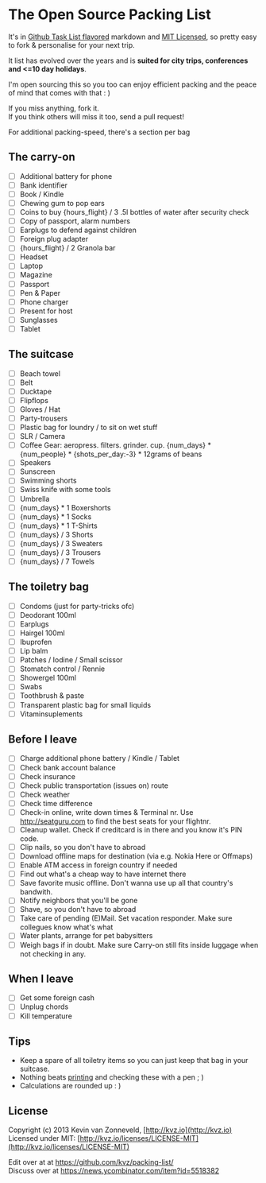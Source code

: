 # The Open Source Packing List

It's in 
[Github Task List flavored](https://github.com/blog/1375-task-lists-in-gfm-issues-pulls-comments)
markdown and 
[MIT Licensed](http://kvz.io/licenses/LICENSE-MIT), 
so pretty easy to fork & personalise for your next trip.

It list has evolved over the years and is **suited for city trips, conferences and <=10 day holidays**.

I'm open sourcing this so you too can enjoy efficient packing and
the peace of mind that comes with that : )

If you miss anything, fork it.  
If you think others will miss it too, send a pull request!

For additional packing-speed, there's a section per bag

## The carry-on

- [ ] Additional battery for phone
- [ ] Bank identifier
- [ ] Book / Kindle
- [ ] Chewing gum to pop ears
- [ ] Coins to buy {hours_flight} / 3 .5l bottles of water after security check
- [ ] Copy of passport, alarm numbers
- [ ] Earplugs to defend against children
- [ ] Foreign plug adapter
- [ ] {hours_flight} / 2 Granola bar
- [ ] Headset
- [ ] Laptop
- [ ] Magazine
- [ ] Passport
- [ ] Pen & Paper
- [ ] Phone charger
- [ ] Present for host
- [ ] Sunglasses
- [ ] Tablet

## The suitcase

- [ ] Beach towel
- [ ] Belt
- [ ] Ducktape
- [ ] Flipflops
- [ ] Gloves / Hat
- [ ] Party-trousers
- [ ] Plastic bag for loundry / to sit on wet stuff
- [ ] SLR / Camera
- [ ] Coffee Gear: aeropress. filters. grinder. cup. {num_days} * {num_people} * {shots_per_day:-3} * 12grams of beans
- [ ] Speakers
- [ ] Sunscreen
- [ ] Swimming shorts
- [ ] Swiss knife with some tools
- [ ] Umbrella
- [ ] {num_days} * 1 Boxershorts
- [ ] {num_days} * 1 Socks
- [ ] {num_days} * 1 T-Shirts
- [ ] {num_days} / 3 Shorts
- [ ] {num_days} / 3 Sweaters
- [ ] {num_days} / 3 Trousers
- [ ] {num_days} / 7 Towels

## The toiletry bag

- [ ] Condoms (just for party-tricks ofc)
- [ ] Deodorant 100ml
- [ ] Earplugs
- [ ] Hairgel 100ml
- [ ] Ibuprofen
- [ ] Lip balm
- [ ] Patches / Iodine / Small scissor
- [ ] Stomatch control / Rennie
- [ ] Showergel 100ml
- [ ] Swabs
- [ ] Toothbrush & paste
- [ ] Transparent plastic bag for small liquids
- [ ] Vitaminsuplements

## Before I leave

- [ ] Charge additional phone battery / Kindle / Tablet
- [ ] Check bank account balance
- [ ] Check insurance
- [ ] Check public transportation (issues on) route
- [ ] Check weather
- [ ] Check time difference
- [ ] Check-in online, write down times & Terminal nr. Use http://seatguru.com to find the best seats for your flightnr.
- [ ] Cleanup wallet. Check if creditcard is in there and you know it's PIN code.
- [ ] Clip nails, so you don't have to abroad
- [ ] Download offline maps for destination (via e.g. Nokia Here or Offmaps)
- [ ] Enable ATM access in foreign country if needed
- [ ] Find out what's a cheap way to have internet there
- [ ] Save favorite music offline. Don't wanna use up all that country's bandwith.
- [ ] Notify neighbors that you'll be gone
- [ ] Shave, so you don't have to abroad
- [ ] Take care of pending (E)Mail. Set vacation responder. Make sure collegues know what's what
- [ ] Water plants, arrange for pet babysitters
- [ ] Weigh bags if in doubt. Make sure Carry-on still fits inside luggage when not checking in any.

## When I leave

- [ ] Get some foreign cash
- [ ] Unplug chords
- [ ] Kill temperature

## Tips

- Keep a spare of all toiletry items so you can just keep that bag in your suitcase.
- Nothing beats [printing](https://raw.github.com/kvz/packing-list/master/README.md) 
and checking these with a pen ; )
- Calculations are rounded up : )

## License

Copyright (c) 2013 Kevin van Zonneveld, [http://kvz.io](http://kvz.io)  
Licensed under MIT: [http://kvz.io/licenses/LICENSE-MIT](http://kvz.io/licenses/LICENSE-MIT)

Edit over at at https://github.com/kvz/packing-list/  
Discuss over at https://news.ycombinator.com/item?id=5518382
